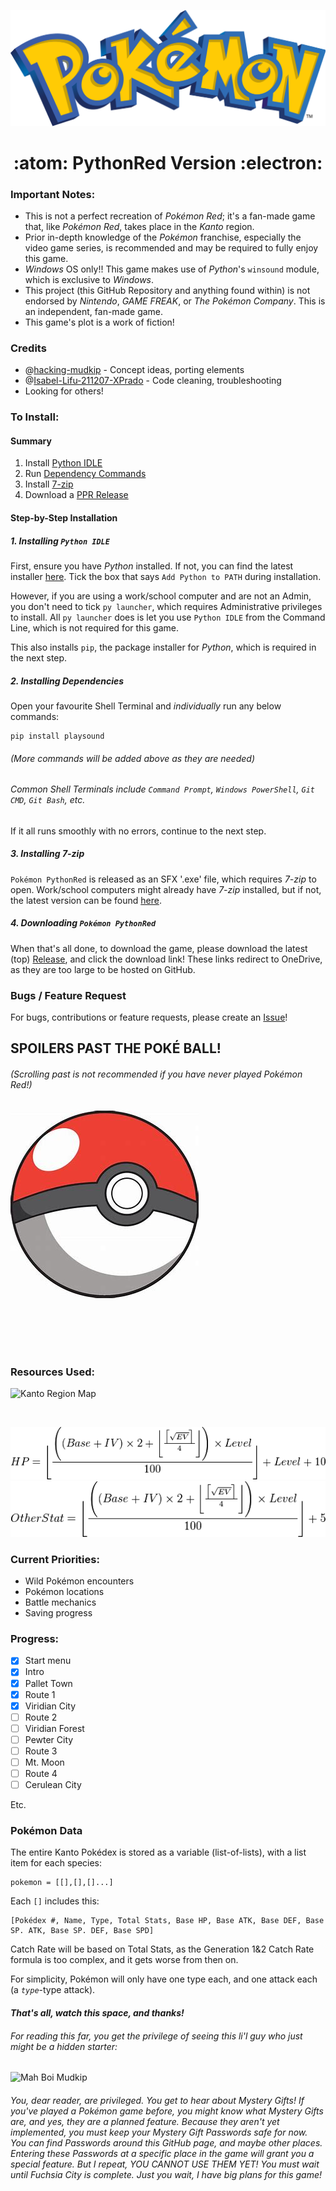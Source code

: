 ![Pokémon](Pictures/logo.png "Pokémon")
<h1 align="center">:atom: PythonRed Version :electron:</h1>

### Important Notes:

* This is not a perfect recreation of _Pokémon Red_; it's a fan-made game that, like _Pokémon Red_, takes place in the _Kanto_ region.
* Prior in-depth knowledge of the _Pokémon_ franchise, especially the video game series, is recommended and may be required to fully enjoy this game.
* _Windows_ OS only!! This game makes use of _Python_'s `winsound` module, which is exclusive to _Windows_.
* This project (this GitHub Repository and anything found within) is not endorsed by _Nintendo_, _GAME FREAK_, or _The Pokémon Company_. This is an independent, fan-made game.
* This game's plot is a work of fiction!

### Credits

* @[hacking-mudkip](https://github.com/hacking-mudkip) - Concept ideas, porting elements
* @[Isabel-Lifu-211207-XPrado](https://github.com/Isabel-Lifu-211207-XPrado) - Code cleaning, troubleshooting
* Looking for others!

### To Install:

#### Summary

1. Install [Python IDLE](https://www.python.org/downloads/ "Python Latest")
2. Run [Dependency Commands](https://github.com/TurnipGuy30/Pokemon-PythonRed#2-installing-dependencies "On this page: Installing Dependencies")
3. Install [7-zip](https://7-zip.org "7-zip Latest")
4. Download a [PPR Release](https://github.com/TurnipGuy30/Pokemon-PythonRed/releases "Pokémon PythonRed Releases")

#### Step-by-Step Installation
##### 1. Installing `Python IDLE`

First, ensure you have _Python_ installed. If not, you can find the latest installer [here](https://www.python.org/downloads/ "Python Latest"). Tick the box that says `Add Python to PATH` during installation.

However, if you are using a work/school computer and are not an Admin, you don't need to tick `py launcher`, which requires Administrative privileges to install. All `py launcher` does is let you use `Python IDLE` from the Command Line, which is not required for this game.

This also installs `pip`, the package installer for _Python_, which is required in the next step.

##### 2. Installing Dependencies
Open your favourite Shell Terminal and _individually_ run any below commands:

```
pip install playsound
```

###### (More commands will be added above as they are needed)
###### Common Shell Terminals include `Command Prompt`, `Windows PowerShell`, `Git CMD`, `Git Bash`, etc.

If it all runs smoothly with no errors, continue to the next step.

##### 3. Installing 7-zip
`Pokémon PythonRed` is released as an SFX '.exe' file, which requires _7-zip_ to open. Work/school computers might already have _7-zip_ installed, but if not, the latest version can be found [here](https://7-zip.org "7-zip Latest").

##### 4. Downloading `Pokémon PythonRed`
When that's all done, to download the game, please download the latest (top) [Release](https://github.com/TurnipGuy30/Pokemon-PythonRed/releases "Pokémon PythonRed Releases"), and click the download link! These links redirect to OneDrive, as they are too large to be hosted on GitHub.

### Bugs / Feature Request
For bugs, contributions or feature requests, please create an [Issue](https://github.com/TurnipGuy30/Pokemon-PythonRed/issues)!

## SPOILERS PAST THE POKÉ BALL!
###### (Scrolling past is not recommended if you have never played Pokémon Red!)
![SPOILER ALERT!](Pictures/pokeball.jfif "SPOILER ALERT!")

<br><br><br><br>

### Resources Used:
![Kanto Region Map](https://images-wixmp-ed30a86b8c4ca887773594c2.wixmp.com/f/3bddf750-53a0-4a9f-872f-8d13685a758f/d3c4hsg-5acbd78f-c4cb-4f40-a87a-05700ac859a4.png/v1/fill/w_900,h_882,q_75,strp/labeled_map_of_kanto_by_rythos-d3c4hsg.png?token=eyJ0eXAiOiJKV1QiLCJhbGciOiJIUzI1NiJ9.eyJpc3MiOiJ1cm46YXBwOjdlMGQxODg5ODIyNjQzNzNhNWYwZDQxNWVhMGQyNmUwIiwic3ViIjoidXJuOmFwcDo3ZTBkMTg4OTgyMjY0MzczYTVmMGQ0MTVlYTBkMjZlMCIsImF1ZCI6WyJ1cm46c2VydmljZTppbWFnZS5vcGVyYXRpb25zIl0sIm9iaiI6W1t7InBhdGgiOiIvZi8zYmRkZjc1MC01M2EwLTRhOWYtODcyZi04ZDEzNjg1YTc1OGYvZDNjNGhzZy01YWNiZDc4Zi1jNGNiLTRmNDAtYTg3YS0wNTcwMGFjODU5YTQucG5nIiwid2lkdGgiOiI8PTkwMCIsImhlaWdodCI6Ijw9ODgyIn1dXX0.Ycjt66m7t9k-8tio4Tsc0YTsP_nu7Lz2cGBm4CdZWN8 "Kanto Region Map")

<br>

![HP Calculation Formula](Pictures/hp.webp "HP Formula")
![Stat Calculation Formula](Pictures/stat.png "Stat Formula")

### Current Priorities:
* Wild Pokémon encounters
 * Pokémon locations
 * Battle mechanics
* Saving progress

### Progress:
* [x] Start menu
* [x] Intro
* [x] Pallet Town
* [x] Route 1
* [x] Viridian City
* [ ] Route 2
* [ ] Viridian Forest
* [ ] Pewter City
* [ ] Route 3
* [ ] Mt. Moon
* [ ] Route 4
* [ ] Cerulean City

Etc.

### Pokémon Data
The entire Kanto Pokédex is stored as a variable (list-of-lists), with a list item for each species:

```
pokemon = [[],[],[]...]
```

Each `[]` includes this:

```
[Pokédex #, Name, Type, Total Stats, Base HP, Base ATK, Base DEF, Base SP. ATK, Base SP. DEF, Base SPD]
```
Catch Rate will be based on Total Stats, as the Generation 1&2 Catch Rate formula is too complex, and it gets worse from then on.

For simplicity, Pokémon will only have one type each, and one attack each (a _`type`_-type attack).

#### _That's all, watch this space, and thanks!_

###### For reading this far, you get the privilege of seeing this li'l guy who just _might_ be a hidden starter:
![](https://tse2.mm.bing.net/th/id/OIP.odJ_-1cegyviucDJCNG_XAAAAA?w=136&h=180&c=7&o=5&dpr=1.5&pid=1.7 "Mah Boi Mudkip")

###### You, dear reader, are privileged. You get to hear about Mystery Gifts! If you've played a Pokémon game before, you might know what Mystery Gifts are, and yes, they are a planned feature. Because they aren't yet implemented, you must keep your Mystery Gift Passwords safe for now. You can find Passwords around this GitHub page, and maybe other places. Entering these Passwords at a specific place in the game will grant you a special feature. But I repeat, YOU CANNOT USE THEM YET! You must wait until Fuchsia City is complete. Just you wait, I have big plans for this game!
